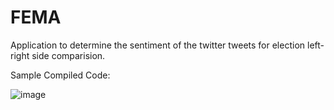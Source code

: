 # FEMA
Application to determine the sentiment of the twitter tweets for election left-right side comparision.

Sample Compiled Code:

![image](https://github.com/user-attachments/assets/88219050-4c0f-47fe-8600-eca46d854e23)
